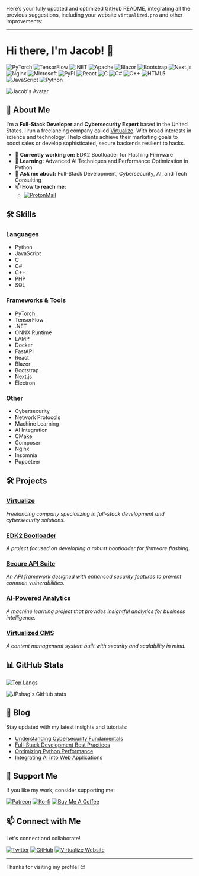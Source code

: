 Here’s your fully updated and optimized GitHub README, integrating all the previous suggestions, including your website `virtualized.pro` and other improvements:

---

# Hi there, I'm Jacob! 👋

![PyTorch](https://img.shields.io/badge/PyTorch-EE4C2C?style=for-the-badge&logo=pytorch&logoColor=white)
![TensorFlow](https://img.shields.io/badge/TensorFlow-FF6F00?style=for-the-badge&logo=tensorflow&logoColor=white)
![.NET](https://img.shields.io/badge/.NET-512BD4?style=for-the-badge&logo=dotnet&logoColor=white)
![Apache](https://img.shields.io/badge/Apache-D22128?style=for-the-badge&logo=Apache&logoColor=white)
![Blazor](https://img.shields.io/badge/Blazor-512BD4?style=for-the-badge&logo=blazor&logoColor=white)
![Bootstrap](https://img.shields.io/badge/Bootstrap-563D7C?style=for-the-badge&logo=bootstrap&logoColor=white)
![Next.js](https://img.shields.io/badge/Next.js-000000?style=for-the-badge&logo=nextdotjs&logoColor=white)
![Nginx](https://img.shields.io/badge/Nginx-009639?style=for-the-badge&logo=nginx&logoColor=white)
![Microsoft](https://img.shields.io/badge/Microsoft-666666?style=for-the-badge&logo=microsoft&logoColor=white)
![PyPI](https://img.shields.io/badge/pypi-3775A9?style=for-the-badge&logo=pypi&logoColor=white)
![React](https://img.shields.io/badge/React-20232A?style=for-the-badge&logo=react&logoColor=61DAFB)
![C](https://img.shields.io/badge/C-00599C?style=for-the-badge&logo=c&logoColor=white)
![C#](https://img.shields.io/badge/C%23-239120?style=for-the-badge&logo=csharp&logoColor=white)
![C++](https://img.shields.io/badge/C%2B%2B-00599C?style=for-the-badge&logo=c%2B%2B&logoColor=white)
![HTML5](https://img.shields.io/badge/HTML5-E34F26?style=for-the-badge&logo=html5&logoColor=white)
![JavaScript](https://img.shields.io/badge/JavaScript-323330?style=for-the-badge&logo=javascript&logoColor=F7DF1E)
![Python](https://img.shields.io/badge/Python-FFD43B?style=for-the-badge&logo=python&logoColor=blue)

![Jacob's Avatar](https://avatars.githubusercontent.com/u/28698059?v=4) <!-- Replace with your actual avatar link -->

## 🚀 About Me

I'm a **Full-Stack Developer** and **Cybersecurity Expert** based in the United States. I run a freelancing company called [Virtualize](https://virtualized.pro). With broad interests in science and technology, I help clients achieve their marketing goals to boost sales or develop sophisticated, secure backends resilient to hacks.

- 🔭 **Currently working on:** EDK2 Bootloader for Flashing Firmware
- 🌱 **Learning:** Advanced AI Techniques and Performance Optimization in Python
- 💬 **Ask me about:** Full-Stack Development, Cybersecurity, AI, and Tech Consulting
- 📫 **How to reach me:**
  - [![ProtonMail](https://img.shields.io/badge/ProtonMail-6D4AFF?style=for-the-badge&logo=protonmail&logoColor=white)](mailto:jpshag@protonmail.com)

## 🛠️ Skills

### **Languages**
- Python
- JavaScript
- C
- C#
- C++
- PHP
- SQL

### **Frameworks & Tools**
- PyTorch
- TensorFlow
- .NET
- ONNX Runtime
- LAMP
- Docker
- FastAPI
- React
- Blazor
- Bootstrap
- Next.js
- Electron

### **Other**
- Cybersecurity
- Network Protocols
- Machine Learning
- AI Integration
- CMake
- Composer
- Nginx
- Insomnia
- Puppeteer

## 🛠️ Projects

### [Virtualize](https://virtualized.pro)
*Freelancing company specializing in full-stack development and cybersecurity solutions.*

### [EDK2 Bootloader](https://github.com/JPShag/edk2-bootloader)
*A project focused on developing a robust bootloader for firmware flashing.*

### [Secure API Suite](https://github.com/JPShag/secure-api-suite)
*An API framework designed with enhanced security features to prevent common vulnerabilities.*

### [AI-Powered Analytics](https://github.com/JPShag/ai-powered-analytics)
*A machine learning project that provides insightful analytics for business intelligence.*

### [Virtualized CMS](https://github.com/JPShag/virtualized-cms)
*A content management system built with security and scalability in mind.*

## 📊 GitHub Stats

[![Top Langs](https://github-readme-stats.vercel.app/api/top-langs/?username=JPShag&layout=compact&theme=radical)](https://github.com/JPShag)

![JPshag's GitHub stats](https://github-readme-stats.vercel.app/api?username=JPShag&show_icons=true&theme=radical)

## 📝 Blog

Stay updated with my latest insights and tutorials:

- [Understanding Cybersecurity Fundamentals](https://virtualized.pro/blog/cybersecurity-fundamentals)
- [Full-Stack Development Best Practices](https://virtualized.pro/blog/full-stack-best-practices)
- [Optimizing Python Performance](https://virtualized.pro/blog/optimizing-python-performance)
- [Integrating AI into Web Applications](https://virtualized.pro/blog/ai-web-integration)

## 🙏 Support Me

If you like my work, consider supporting me:

[![Patreon](https://img.shields.io/badge/Patreon-F96854?style=for-the-badge&logo=patreon&logoColor=white)](https://patreon.com/yourprofile)
[![Ko-fi](https://img.shields.io/badge/Ko--fi-F16061?style=for-the-badge&logo=ko-fi&logoColor=white)](ko-fi.com/virtualcpu)
[![Buy Me A Coffee](https://img.shields.io/badge/Buy_Me_A_Coffee-FFDD00?style=for-the-badge&logo=buy-me-a-coffee&logoColor=black)](https://buymeacoffee.com/vcpu)

## 📫 Connect with Me

Let's connect and collaborate!

[![Twitter](https://img.shields.io/badge/Twitter-1DA1F2?style=for-the-badge&logo=twitter&logoColor=white)](https://twitter.com/WhiteHatJake)
[![GitHub](https://img.shields.io/badge/GitHub-181717?style=for-the-badge&logo=github&logoColor=white)](https://github.com/jpshag)
[![Virtualize Website](https://img.shields.io/badge/Virtualize-Pro-000000?style=for-the-badge&logo=google-chrome&logoColor=white)](https://virtualized.pro)

---

Thanks for visiting my profile! 😊
